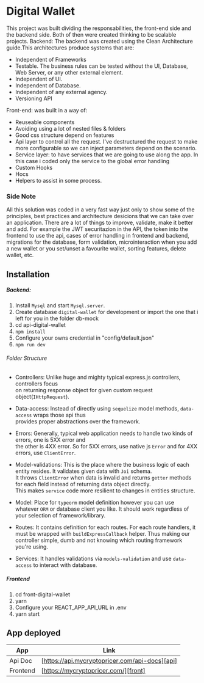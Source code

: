 # Digital Wallet

This project was built dividing the responsabilities, the front-end side and the backend side. Both of then were created thinking to be scalable projects.
Backend: The backend was created using the Clean Architecture guide.This architectures produce systems that are:

- Independent of Frameworks
- Testable. The business rules can be tested without the UI, Database, Web Server, or any other external element.
- Independent of UI. 
- Independent of Database. 
- Independent of any external agency. 
- Versioning API

Front-end: was built in a way of:

- Reuseable components
- Avoiding using a lot of nested files & folders
- Good css structure depend on features
- Api layer to control all the request. I've destructured the request to make more configurable so we can inject parameters depend on the scenario.
- Service layer: to have services that we are going to use along the app. In this case i coded only the service to the global error handling
- Custom Hooks
- Hocs
- Helpers to assist in some process.
 
### Side Note
All this solution was coded in a very fast way just only to show some of the principles, best practices and architecture desicions that we can take over an application. There are a lot of things to improve, validate, make it better and add. For example the JWT securitazion in the API, the token into the frontend to use the api, cases of error handling in frontend and backend, migrations for the database, form validation, microinteraction when you add a new wallet or you set/unset a favourite wallet, sorting features, delete wallet,  etc.

## Installation
##### Backend:
1. Install `Mysql` and start `Mysql.server`.
2. Create database `digital-wallet` for development or import the one that i left for you in the folder db-mock
3. cd api-digital-wallet
4. `npm install`
5. Configure your owns credential in "config/default.json" 
6. `npm run dev`

###### Folder Structure

- Controllers:
  Unlike huge and mighty typical express.js controllers, controllers focus \
  on returning response object for given custom request object(`IHttpRequest`).

- Data-access:
  Instead of directly using `sequelize` model methods, `data-access` wraps those api thus \
  provides proper abstractions over the framework.

- Errors:
  Generally, typical web application needs to handle two kinds of errors, one is 5XX error and \
  the other is 4XX error. So for 5XX errors, use native js `Error` and for 4XX errors, use `ClientError`.

- Model-validations:
  This is the place where the business logic of each entity resides. It validates given data with `Joi` schema.\
  It throws `ClientError` when data is invalid and returns `getter` methods for each field instead of returning data object directly.\
  This makes `service` code more resilient to changes in entities structure.
- Model:
  Place for `typeorm` model definition however you can use whatever `ORM` or database client you like.
  It should work regardless of your selection of framework/library.
- Routes:
  It contains definition for each routes. For each route handlers, it must be wrapped with `buildExpressCallback` helper.
  Thus making our controller simple, dumb and not knowing which routing framework you're using.
- Services:
  It handles validations via `models-validation` and use `data-access` to interact with database.

##### Frontend

1. cd front-digital-wallet
2. yarn
3. Configure your REACT_APP_API_URL in .env
4. yarn start


## App deployed


| App | Link |
| ------ | ------ |
| Api Doc | [https://api.mycryptopricer.com/api-docs][api] |
| Frontend | [https://mycryptopricer.com/][front] |

   [api]: <https://api.mycryptopricer.com/api-docs>
   [front]: <https://mycryptopricer.com>